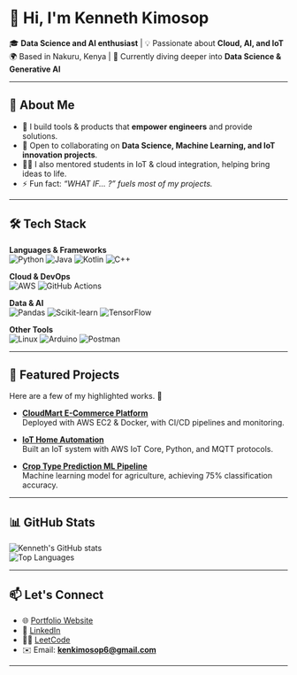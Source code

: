 # 👋 Hi, I'm Kenneth Kimosop  

🎓 **Data Science and AI enthusiast** | 💡 Passionate about **Cloud, AI, and IoT**  
🌍 Based in Nakuru, Kenya | 🌱 Currently diving deeper into **Data Science & Generative AI**  

---

## 🚀 About Me
- 🔭 I build tools & products that **empower engineers** and provide solutions.  
- 🤝 Open to collaborating on **Data Science, Machine Learning, and IoT innovation projects**.  
- 🧑‍🏫 I also mentored students in IoT & cloud integration, helping bring ideas to life.  
- ⚡ Fun fact: *“WHAT IF... ?” fuels most of my projects.*  

---

## 🛠️ Tech Stack
**Languages & Frameworks**  
![Python](https://img.shields.io/badge/Python-3776AB?style=flat-square&logo=python&logoColor=white) 
![Java](https://img.shields.io/badge/Java-007396?style=flat-square&logo=java&logoColor=white) 
![Kotlin](https://img.shields.io/badge/Kotlin-0095D5?style=flat-square&logo=kotlin&logoColor=white) 
![C++](https://img.shields.io/badge/C++-00599C?style=flat-square&logo=cplusplus&logoColor=white)  

**Cloud & DevOps**  
![AWS](https://img.shields.io/badge/AWS-232F3E?style=flat-square&logo=amazon-aws&logoColor=white) 
![GitHub Actions](https://img.shields.io/badge/GitHub_Actions-2088FF?style=flat-square&logo=github-actions&logoColor=white)  

**Data & AI**  
![Pandas](https://img.shields.io/badge/Pandas-150458?style=flat-square&logo=pandas&logoColor=white) 
![Scikit-learn](https://img.shields.io/badge/Scikit--learn-F7931E?style=flat-square&logo=scikit-learn&logoColor=white) 
![TensorFlow](https://img.shields.io/badge/TensorFlow-FF6F00?style=flat-square&logo=tensorflow&logoColor=white)  

**Other Tools**  
![Linux](https://img.shields.io/badge/Linux-FCC624?style=flat-square&logo=linux&logoColor=black) 
![Arduino](https://img.shields.io/badge/Arduino-00979D?style=flat-square&logo=arduino&logoColor=white) 
![Postman](https://img.shields.io/badge/Postman-FF6C37?style=flat-square&logo=postman&logoColor=white)  

---

## 🌟 Featured Projects
Here are a few of my highlighted works. 🚀

- **[CloudMart E-Commerce Platform](https://github.com/kennethkimosop/cloudmart)**  
  Deployed with AWS EC2 & Docker, with CI/CD pipelines and monitoring.  

- **[IoT Home Automation](https://github.com/kennethkimosop/iot-home-automation)**  
  Built an IoT system with AWS IoT Core, Python, and MQTT protocols.  

- **[Crop Type Prediction ML Pipeline](https://github.com/kennethkimosop/crop-ml-pipeline)**  
  Machine learning model for agriculture, achieving 75% classification accuracy.  

---

## 📊 GitHub Stats
![Kenneth's GitHub stats](https://github-readme-stats.vercel.app/api?username=kennethkimosop&show_icons=true&theme=radical)  
![Top Languages](https://github-readme-stats.vercel.app/api/top-langs/?username=kennethkimosop&layout=compact&theme=radical)  

---

## 📫 Let's Connect
- 🌐 [Portfolio Website](http://kennethkim-onrender.com)  
- 💼 [LinkedIn](https://linkedin.com/in/kennethkimosop)  
- 🧑‍💻 [LeetCode](https://leetcode.com/kennethkimosop)  
- ✉️ Email: **kenkimosop6@gmail.com**

---
